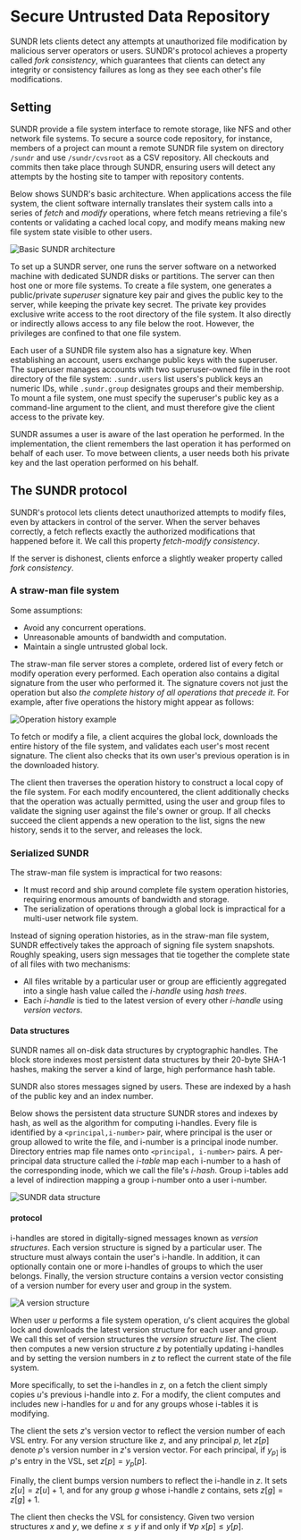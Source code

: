# Secure Untrusted Data Repository

SUNDR lets clients detect any attempts at unauthorized file modification by malicious
server operators or users. SUNDR's protocol achieves a property called *fork consistency*,
which guarantees that clients can detect any integrity or consistency failures as long as
they see each other's file modifications.

## Setting

SUNDR provide a file system interface to remote storage, like NFS and other network file
systems. To secure a source code repository, for instance, members of a project can
mount a remote SUNDR file system on directory `/sundr` and use `/sundr/cvsroot` as a CSV
repository. All checkouts and commits then take place through SUNDR, ensuring users will
detect any attempts by the hosting site to tamper with repository contents.

Below shows SUNDR's basic architecture. When applications access the file system, the client
software internally translates their system calls into a series of *fetch* and *modify*
operations, where fetch means retrieving a file's contents or validating a cached local
copy, and modify means making new file system state visible to other users.

![Basic SUNDR architecture](https://s2.loli.net/2022/12/22/cjnMm71UBpTw8E4.png)

To set up a SUNDR server, one runs the server software on a networked machine with
dedicated SUNDR disks or partitions. The server can then host one or more file systems.
To create a file system, one generates a public/private *superuser* signature key
pair and gives the public key to the server, while keeping the private key secret.
The private key provides exclusive write access to the root directory of the file
system. It also directly or indirectly allows access to any file below the root.
However, the privileges are confined to that one file system.

Each user of a SUNDR file system also has a signature key. When establishing an
account, users exchange public keys with the superuser. The superuser manages
accounts with two superuser-owned file in the root directory of the file system:
`.sundr.users` list users's publick keys an numeric IDs, while `.sundr.group`
designates groups and their membership. To mount a file system, one must specify
the superuser's public key as a command-line argument to the client, and must
therefore give the client access to the private key.

SUNDR assumes a user is aware of the last operation he performed. In the implementation,
the client remembers the last operation it has performed on behalf of each user.
To move between clients, a user needs both his private key and the last operation
performed on his behalf.

## The SUNDR protocol

SUNDR's protocol lets clients detect unauthorized attempts to modify files, even by
attackers in control of the server. When the server behaves correctly, a fetch
reflects exactly the authorized modifications that happened before it. We call
this property *fetch-modify consistency*.

If the server is dishonest, clients enforce a slightly weaker property called
*fork consistency*.

### A straw-man file system

Some assumptions:

+ Avoid any concurrent operations.
+ Unreasonable amounts of bandwidth and computation.
+ Maintain a single untrusted global lock.

The straw-man file server stores a complete, ordered list of every fetch or
modify operation every performed. Each operation also contains a digital
signature from the user who performed it. The signature covers not just the
operation but also *the complete history of all operations that precede it*.
For example, after five operations the history might appear as follows:

![Operation history example](https://s2.loli.net/2022/12/22/NGWjuTRMOi5Lnlc.png)

To fetch or modify a file, a client acquires the global lock, downloads the
entire history of the file system, and validates each user's most recent
signature. The client also checks that its own user's previous operation is in
the downloaded history.

The client then traverses the operation history to construct a local copy of
the file system. For each modify encountered, the client additionally checks
that the operation was actually permitted, using the user and group files to
validate the signing user against the file's owner or group. If all checks
succeed the client appends a new operation to the list, signs the new history,
sends it to the server, and releases the lock.

### Serialized SUNDR

The straw-man file system is impractical for two reasons:

+ It must record and ship around complete file system operation histories, requiring
enormous amounts of bandwidth and storage.
+ The serialization of operations through a global lock is impractical for a multi-user
network file system.

Instead of signing operation histories, as in the straw-man file system, SUNDR effectively
takes the approach of signing file system snapshots. Roughly speaking, users sign messages
that tie together the complete state of all files with two mechanisms:

+ All files writable by a particular user or group are efficiently aggregated into a single
hash value called the *i-handle* using *hash trees*.
+ Each *i-handle* is tied to the latest version of every other *i-handle* using
*version vectors*.

#### Data structures

SUNDR names all on-disk data structures by cryptographic handles. The block store indexes
most persistent data structures by their 20-byte SHA-1 hashes, making the server a kind
of large, high performance hash table.

SUNDR also stores messages signed by users. These are indexed by a hash of the public key
and an index number.

Below shows the persistent data structure SUNDR stores and indexes by hash, as well as the
algorithm for computing i-handles. Every file is identified by a `<principal,i-number>` pair,
where principal is the user or group allowed to write the file, and i-number is a principal
inode number. Directory entries map file names onto `<principal, i-number>` pairs. A
per-principal data structure called the *i-table* map each i-number to a hash of the
corresponding inode, which we call the file's *i-hash*. Group i-tables add a level of
indirection mapping a group i-number onto a user i-number.

![SUNDR data structure](https://s2.loli.net/2023/01/02/JABdgRtkwFmpZT4.png)

#### protocol

i-handles are stored in digitally-signed messages known as *version structures*. Each version
structure is signed by a particular user. The structure must always contain the user's i-handle.
In addition, it can optionally contain one or more i-handles of groups to which the user
belongs. Finally, the version structure contains a version vector consisting of a version
number for every user and group in the system.

![A version structure](https://s2.loli.net/2023/01/05/OSFo9lqvQpWJH8E.png)

When user $u$ performs a file system operation, $u$'s client acquires the global lock and
downloads the latest version structure for each user and group. We call this set of
version structures the *version structure list*. The client then computes a new version
structure $z$ by potentially updating i-handles and by setting the version numbers in
$z$ to reflect the current state of the file system.

More specifically, to set the i-handles in $z$, on a fetch the client simply copies $u$'s
previous i-handle into $z$. For a modify, the client computes and includes new i-handles
for $u$ and for any groups whose i-tables it is modifying.

The client the sets $z$'s version vector to reflect the version number of each VSL entry.
For any version structure like $z$, and any principal $p$, let $z[p]$ denote $p$'s version
number in $z$'s version vector. For each principal, if $y_{p]}$ is $p$'s entry in the VSL,
set $z[p] = y_{p}[p]$.

Finally, the client bumps version numbers to reflect the i-handle in $z$. It sets
$z[u] = z[u] + 1$, and for any group $g$ whose i-handle $z$ contains, sets $z[g] = z[g] + 1$.

The client then checks the VSL for consistency. Given two version structures $x$
and $y$, we define $x \leq y$ if and only if $\forall p \ x[p] \leq y[p]$.

